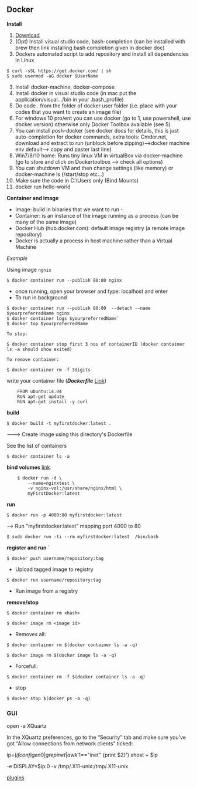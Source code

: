 ## Docker

**Install**

1. [Download](https://store.docker.com/search?type=edition&offering=community)
2. (Opt) Install visual studio code, bash-completion (can be installed with brew then link installing bash completion given in docker doc) 
2. Dockers automated script to add repository and install all dependencies in Linux
    
```shell
$ curl -sSL https://get.docker.com/ | sh
$ sudo usermod -aG docker $UserName
```

3. Install docker-machine, docker-compose
4. Install docker in visual studio code (in mac put the application/visual.../bin in your .bash_profile)
5. Do code . from the folder of docker user folder (i.e. place with your codes that you want to create an image file)
3. For windows 10 pro/ent you can use docker (go to 1, use powershell, use docker version) otherwise only Docker Toolbox available (see 5)
4. You can install posh-docker (see docker docs for details, this is just auto-completion for docker commands, extra tools: Cmder.net, download and extract to run (unblock before zipping)-->docker machine env default--> copy and paster last line)
5. Win7/8/10 home: Runs tiny linux VM in virtualBox via docker-machine (go to store and click on Dockertoolbox --> check all options)
6. You can shutdown VM and then change settings (like memory) or docker-machine ls (/start/stop etc...) 
7. Make sure the code in C:\Users only (Bind Mounts)
2. docker run hello-world


**Container and image**
- Image: build in binaries that we want to run -
- Container: is an instance of the image running as a process (can be many of the same image)
- Docker Hub (hub.docker.com): default image registry (a remote image repository)
- Docker is actually a process in host machine rather than a Virtual Machine

*Example*
 
 Using image ``ngnix``

```shell
$ docker container run --publish 80:80 nginx
```
 - once running, open your  browser and type: localhost and enter
 - To run in background
```shell
$ docker container run --publish 80:80  --detach --name $yourpreferredName nginx
$ docker container logs $yourpreferredName`
$ docker top $yourpreferredName
```
 
    To stop: 
 ```shell
 $ docker container stop first 3 nos of containerID (docker container ls -a should show exited)
 ```
 
    To remove container:
 ```shell
$ docker container rm -f 3digits
```

 write your container file (**_Dockerfile_** [Link](/Users/shariba/Documents/deployment))

		FROM ubuntu:14.04
	    RUN apt-get update
	    RUN apt-get install -y curl
	

 **build** 
```shell
$ docker build -t myfirstdocker:latest . 
```
		
---> Create image using this directory's Dockerfile
	
See the list of containers

```shell
$ docker container ls -a
``` 
		
 **bind volumes** [link](https://docs.docker.com/storage/volumes/)

		$ docker run -d \
	  		--name=nginxtest \
	 		-v nginx-vol:/usr/share/nginx/html \
	  		myFirstDocker:latest
	
 **run**
 
```shell
$ docker run -p 4000:80 myfirstdocker:latest 
``` 

--> Run "myfirstdocker:latest" mapping port 4000 to 80
	
```shell
$ sudo docker run -ti --rm myfirstdocker:latest  /bin/bash
```

**register and run**
	`
```shell
$ docker push username/repository:tag  
```

- Upload tagged image to registry

```shell
$ docker run username/repository:tag  
```
		
- Run image from a registry
	
**remove/stop**

```shell
$ docker container rm <hash>
```

```shell
$ docker image rm <image id> 
```
		
- Removes all:

```shell
$ docker container rm $(docker container ls -a -q) 
```

```shell
$ docker image rm $(docker image ls -a -q)
```
      
- Forcefull:
		
```shell
$ docker container rm -f $(docker container ls -a -q) 
```
		
- stop
	
```shell
$ docker stop $(docker ps -a -q)
```
  
### GUI

open -a XQuartz


In the XQuartz preferences, go to the “Security” tab and make sure you’ve got “Allow connections from network clients” ticked:

ip=$(ifconfig en0 | grep inet | awk '$1=="inet" {print $2}')
xhost + $ip


-e DISPLAY=$ip:0 -v /tmp/.X11-unix:/tmp/.X11-unix

[plugins](http://www.open-terrain.org/index.php/Pong/August30th2016QMediaPlayerOnUbuntu16-04LTS)
    
        
		
		 